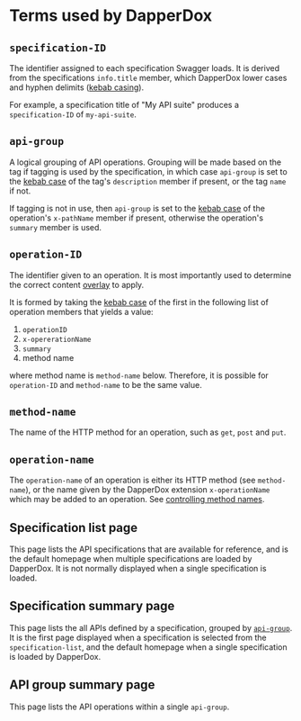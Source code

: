# Terms used by DapperDox

## `specification-ID`

The identifier assigned to each specification Swagger loads. It is derived from the specifications `info.title` member,
which DapperDox lower cases and hyphen delimits ([kebab casing](https://en.wikipedia.org/wiki/Letter_case#Special_case_styles)).

For example, a specification title of "My API suite" produces a `specification-ID` of `my-api-suite`.

## `api-group`

A logical grouping of API operations. Grouping will be made based on the tag if tagging is used by the specification,
in which case `api-group` is set to the [kebab case](https://en.wikipedia.org/wiki/Letter_case#Special_case_styles) of
the tag's `description` member if present, or the tag `name` if not.

If tagging is not in use, then `api-group` is set to the 
[kebab case](https://en.wikipedia.org/wiki/Letter_case#Special_case_styles) 
of the operation's `x-pathName` member if present, otherwise the operation's `summary` member is used.

## `operation-ID`

The identifier given to an operation. It is most importantly used to determine the correct content [overlay](/docs/author-overlays) to apply.

It is formed by taking the [kebab case](https://en.wikipedia.org/wiki/Letter_case#Special_case_styles) of the
first in the following list of operation members that yields a value:

1. `operationID`
2. `x-opererationName`
3. `summary`
4. method name

where method name is `method-name` below. Therefore, it is possible for `operation-ID` and `method-name` to be the same value.


## `method-name`

The name of the HTTP method for an operation, such as `get`, `post` and `put`.

## `operation-name`

The `operation-name` of an operation is either its HTTP method (see `method-name`), or the name given by the
DapperDox extension `x-operationName` which may be added to an operation. See [controlling method names](/docs/spec-method-names).

## Specification list page

This page lists the API specifications that are available for reference, and is the default homepage when multiple
specifications are loaded by DapperDox. It is not normally displayed when a single specification is loaded.

## Specification summary page

This page lists the all APIs defined by a specification, grouped by [`api-group`](/docs/glossary-terms#api-group).
It is the first page displayed when a specification is selected from the `specification-list`, and the default homepage
when a single specification is loaded by DapperDox.

## API group summary page

This page lists the API operations within a single `api-group`.



